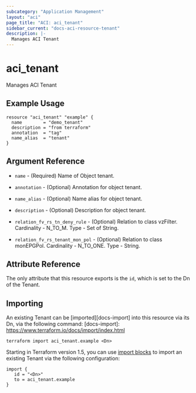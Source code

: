 ```yaml
---
subcategory: "Application Management"
layout: "aci"
page_title: "ACI: aci_tenant"
sidebar_current: "docs-aci-resource-tenant"
description: |-
  Manages ACI Tenant
---
```


# aci_tenant

Manages ACI Tenant

## Example Usage

```hcl
resource "aci_tenant" "example" {
  name        = "demo_tenant"
  description = "from terraform"
  annotation  = "tag"
  name_alias  = "tenant"
}
```

## Argument Reference

- `name` - (Required) Name of Object tenant.
- `annotation` - (Optional) Annotation for object tenant.
- `name_alias` - (Optional) Name alias for object tenant.
- `description` - (Optional) Description for object tenant.

- `relation_fv_rs_tn_deny_rule` - (Optional) Relation to class vzFilter. Cardinality - N_TO_M. Type - Set of String.
- `relation_fv_rs_tenant_mon_pol` - (Optional) Relation to class monEPGPol. Cardinality - N_TO_ONE. Type - String.

## Attribute Reference

The only attribute that this resource exports is the `id`, which is set to the
Dn of the Tenant.

## Importing

An existing Tenant can be [imported][docs-import] into this resource via its Dn, via the following command:
[docs-import]: https://www.terraform.io/docs/import/index.html

```
terraform import aci_tenant.example <Dn>
```

Starting in Terraform version 1.5, you can use [import blocks](https://developer.hashicorp.com/terraform/language/import) to import an existing Tenant via the following configuration:

```code
import {
   id = "<Dn>"
   to = aci_tenant.example
}
```